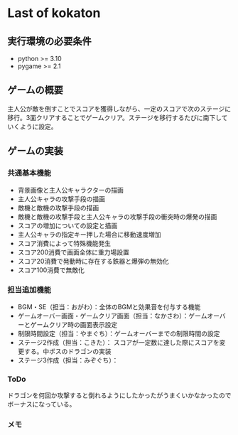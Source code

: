 # Last of kokaton

## 実行環境の必要条件
* python >= 3.10
* pygame >= 2.1

## ゲームの概要
主人公が敵を倒すことでスコアを獲得しながら、一定のスコアで次のステージに移行。3面クリアすることでゲームクリア。ステージを移行するたびに南下していくように設定。

## ゲームの実装
### 共通基本機能
* 背景画像と主人公キャラクターの描画
* 主人公キャラの攻撃手段の描画
* 敵機と敵機の攻撃手段の描画
* 敵機と敵機の攻撃手段と主人公キャラの攻撃手段の衝突時の爆発の描画
* スコアの増加についての設定と描画
* 主人公キャラの指定キー押した場合に移動速度増加
* スコア消費によって特殊機能発生
* スコア200消費で画面全体に重力場設置
* スコア20消費で発動時に存在する鉄器と爆弾の無効化
* スコア100消費で無敵化

### 担当追加機能
* BGM・SE（担当：おがわ）：全体のBGMと効果音を付与する機能
* ゲームオーバー画面・ゲームクリア画面（担当：なかさわ）：ゲームオーバーとゲームクリア時の画面表示設定
* 制限時間設定（担当：やまぐち）：ゲームオーバーまでの制限時間の設定
* ステージ2作成（担当：こきた）： スコアが一定数に達した際にスコアを変更する。中ボスのドラゴンの実装
* ステージ3作成（担当：みぞぐち）：　

### ToDo
ドラゴンを何回か攻撃すると倒れるようにしたかったがうまくいかなかったのでボーナスになっている。
### メモ

